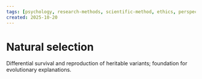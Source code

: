 ```yaml
---
tags: [psychology, research-methods, scientific-method, ethics, perspectives]
created: 2025-10-20
---
```

# Natural selection

Differential survival and reproduction of heritable variants; foundation for evolutionary explanations.
